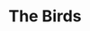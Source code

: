 ---
pid: PT157
title: The Birds
location_transcription: FDR Park
zipcode: '19125'
outside_phl: 
neighborhood: Fishtown,Kensington
age: '36'
age_range: 30-39
instagram: 
image_file_name: PT_157.jpg
proposal_transcription: 
topic: Animals
topic_summary: '0'
type: Other No Form
keywords_other: 
credit: 
image_labels: 
twitter: 
facebook: 
permalink: "/monuments/pt157/"
layout: item-page
---